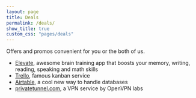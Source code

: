 ```yaml
---
layout: page
title: Deals
permalink: /deals/
show_title: true
custom_css: "pages/deals"
---
```


Offers and promos convenient for you or the both of us.

- [Elevate](http://go.elevateapp.com/FRAN741118), awesome brain training app that boosts your memory, writing, reading, speaking and math skills
- [Trello](https://trello.com/pirafrank/recommend), famous kanban service
- [Airtable](https://airtable.com/invite/oOBPqTlc), a cool new way to handle databases
- [privatetunnel.com](https://www.privatetunnel.com/home/?referral=NUTAYZHU54), a VPN service by OpenVPN labs
